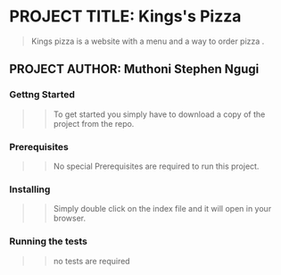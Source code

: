 # PROJECT TITLE: Kings's Pizza 
>Kings pizza is a website with a menu and a way to order pizza .
## PROJECT AUTHOR: Muthoni Stephen Ngugi
### Gettng Started
>>To get started you simply have to download a copy of the project from the repo.
### Prerequisites
>>No special Prerequisites are required to run this project.
### Installing
>>Simply double click on the index file and it will open in your browser.
### Running the tests
>>no tests are required
